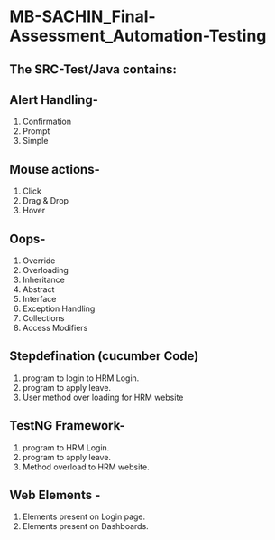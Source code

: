 # MB-SACHIN_Final-Assessment_Automation-Testing
## The SRC-Test/Java contains:

## Alert Handling-
1) Confirmation <br />
2) Prompt <br />
3) Simple <br />

## Mouse actions-
1) Click <br />
2) Drag & Drop <br />
3) Hover <br />

## Oops-
1)	Override 
2)	Overloading
3)	Inheritance 
4)	Abstract 
5)	Interface
6)	Exception Handling
7)	Collections
8)	Access Modifiers

## Stepdefination (cucumber Code)
1) program to login to HRM Login.  <br />
2) program to apply leave. <br />
3) User method over loading for HRM website <br />

## TestNG Framework- 
1) program to HRM Login. <br />
2) program to apply leave. <br />
3) Method overload  to HRM website.  <br />

## Web Elements -
1) Elements present on Login page. <br />
2) Elements present on Dashboards.





 
 

